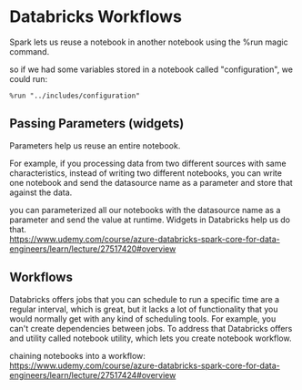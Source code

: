 # Databricks Workflows

Spark lets us reuse a notebook in another notebook using the %run magic command.

so if we had some variables stored in a notebook called "configuration", we could run:

``` %run "../includes/configuration" ```


## Passing Parameters (widgets)

Parameters help us reuse an entire notebook.  

For example, if you processing data from two different sources with same characteristics, instead of writing two different notebooks, you can write one notebook and send the datasource name as a parameter and store that against the data.  

you can parameterized all our notebooks with the datasource name as a parameter and send the value at runtime. Widgets in Databricks help us do that.  
https://www.udemy.com/course/azure-databricks-spark-core-for-data-engineers/learn/lecture/27517420#overview  

## Workflows
Databricks offers jobs that you can schedule to run a specific time are a regular interval, which is great, but it lacks a lot of functionality that you would normally get with any kind of scheduling tools. For example, you can't create dependencies between jobs. To address that Databricks offers and utility called notebook utility, which lets you create notebook workflow.

chaining notebooks into a workflow:  
https://www.udemy.com/course/azure-databricks-spark-core-for-data-engineers/learn/lecture/27517424#overview
